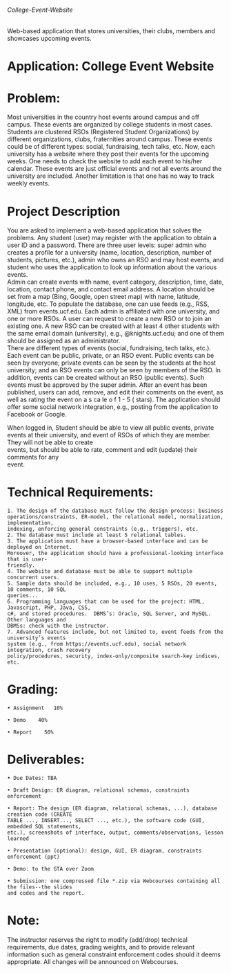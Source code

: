
###### College-Event-Website

Web-based application that stores universities, their clubs, members and showcases upcoming events.

# Application: College Event Website    

# Problem:  
Most  universities in  the country  host  events  around  campus  and  off  campus.  These  events are 
organized  by  college  students  in  most  cases.   Students  are  clustered  RSOs (Registered Student 
Organizations)  by  different organizations, clubs, fraternities around campus. These events could 
be  of  different  types:  social,  fundraising,  tech  talks,  etc.    Now,  each  university  has  a  website 
where they post their events for the upcoming weeks.    One needs to check the website to add 
each event to his/her calendar.    These events are just official events and not  all events around 
the university are included.  Another limitation is that one has no way to track weekly events. 
  
# Project Description  
You  are  asked  to  implement  a  web-based  application  that  solves  the  problems.      Any  student 
(user)  may  register  with  the  application  to  obtain  a  user  ID  and  a  password.  There  are  three 
user  levels:  super  admin  who  creates  a  profile  for  a  university  (name,  location,  description, 
number of students, pictures, etc.), admin who owns an RSO and may host events, and student 
who uses the application to look up information about the various events.  
Admin  can  create  events  with  name,  event  category,  description,  time,  date,  location,  contact 
phone,  and  contact  email  address.   A  location  should  be  set  from  a  map  (Bing,  Google,  open 
street  map)  with  name,  latitude,  longitude,  etc.  To  populate  the  database,  one  can  use  feeds 
(e.g.,  RSS,  XML)  from  events.ucf.edu.    Each  admin  is  affiliated  with  one  university, and  one  or 
more RSOs. A  user can  request to create a new RSO  or to  join  an  existing one.   A new  RSO  can 
be  created  with  at  least  4  other  students  with  the  same  email  domain  (university),  e.g., 
@knights.ucf.edu; and one of them should be assigned as an administrator.  
There are different types of events (social, fundraising, tech talks, etc.).  Each event can be public, 
private, or an RSO event. Public events can be seen by everyone; private events can be seen by 
the students at the host university; and an RSO events can only be seen by members of the RSO. 
In addition, events can be created without an RSO (public events).  Such events must be 
approved by the super admin.   After an  event has been published, users can add, remove, and 
edit their comments on the event, as  well  as  rating  the  event  on   a   s ca le   o f  1 - 5   ( stars).  The 
application  should  offer  some  social network integration, e.g., posting from the application to 
Facebook or Google. 
 
When  logged  in,  Student  should  be  able  to  view  all  public  events,  private  events  at  their 
university,  and  event  of  RSOs  of  which  they  are  member.  They  will  not  be  able  to  create  
events,  but  should  be  able  to  rate,  comment  and  edit  (update)  their  comments  for  any  
event.   

# Technical Requirements:  

	1. The design of the database must follow the design process: business 
	operations/constraints, ER-model, the relational model, normalization, implementation, 
	indexing, enforcing general constraints (e.g., triggers), etc.  
	2. The database must include at least 5 relational tables. 
	3. The application must have a browser-based interface and can be deployed on Internet. 
	Moreover, the application should have a professional-looking interface that is user-
	friendly. 
	4. The website and database must be able to support multiple concurrent users. 
	5. Sample data should be included, e.g., 10 uses, 5 RSOs, 20 events, 10 comments, 10 SQL 
	queries... 
	6. Programming languages that can be used for the project: HTML, Javascript, PHP, Java, CSS, 
	c#, and stored procedures.  DBMS’s: Oracle, SQL Server, and MySQL. Other languages and 
	DBMSs: check with the instructor. 
	7. Advanced features include, but not limited to, event feeds from the university’s events 
	system (e.g., from https://events.ucf.edu), social network integration, crash recovery 
	policy/procedures, security, index-only/composite search-key indices, etc.    

# Grading:  
	
	• Assignment   10% 
	
	• Demo    40% 
	
	• Report    50%   

# Deliverables: 
	
	• Due Dates: TBA 
	
	• Draft Design: ER diagram, relational schemas, constraints enforcement 
	
	• Report: The design (ER diagram, relational schemas, ...), database creation code (CREATE 
	TABLE ..., INSERT..., SELECT ..., etc.), the software code (GUI, embedded SQL statements, 
	etc.), screenshots of interface, output, comments/observations, lesson learned 
	
	• Presentation (optional): design, GUI, ER diagram, constraints enforcement (ppt) 
	
	• Demo: to the GTA over Zoom 
	
	• Submission: one compressed file *.zip via Webcourses containing all the files--the slides 
	and codes and the report.  
 
 
# Note: 
 The instructor reserves the right to modify (add/drop) technical requirements, due dates, 
grading weights, and to provide relevant information such as general constraint enforcement 
codes should it deems appropriate. All changes will be announced on Webcourses. 

